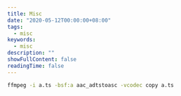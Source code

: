 ```yaml
---
title: Misc
date: "2020-05-12T00:00:00+08:00"
tags: 
  - misc
keywords: 
  - misc
description: ""
showFullContent: false
readingTime: false
---
```


```bash
ffmpeg -i a.ts -bsf:a aac_adtstoasc -vcodec copy a.ts
```

